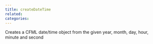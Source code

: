```yaml
---
title: createDateTime
related:
categories:
---
```


Creates a CFML date/time object from the given year, month, day, hour, minute and second